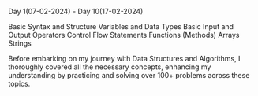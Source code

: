 

Day 1(07-02-2024) - Day 10(17-02-2024)

Basic Syntax and Structure
Variables and Data Types
Basic Input and Output
Operators
Control Flow Statements
Functions (Methods)
Arrays
Strings

Before embarking on my journey with Data Structures and Algorithms, I thoroughly covered all the necessary concepts, 
enhancing my understanding by practicing and solving over 100+ problems across these topics.
